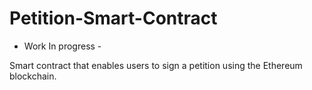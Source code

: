 # Petition-Smart-Contract

- Work In progress -

Smart contract that enables users to sign a petition using the Ethereum blockchain.

